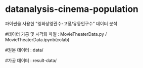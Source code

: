 # datanalysis-cinema-population
파이썬을 사용한 "영화상영관수-고정/유동인구수" 데이터 분석

#데이터 가공 및 시각화 파일 : MovieTheaterData.py / MovieTheaterData.ipynb(colab)

#원본 데이터 : data/

#가공 데이터 : result-data/
